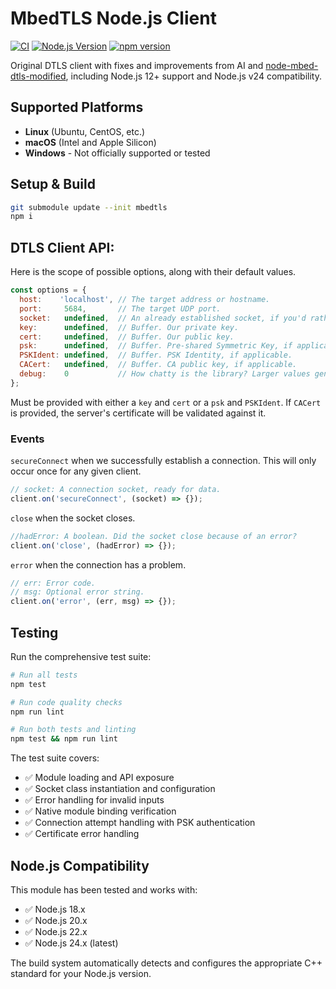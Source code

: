 # MbedTLS Node.js Client

[![CI](https://github.com/matasarei/node-mbedtls-client/workflows/CI/badge.svg)](https://github.com/matasarei/node-mbedtls-client/actions/workflows/ci.yml)
[![Node.js Version](https://img.shields.io/node/v/node-mbedtls-client.svg)](https://nodejs.org)
[![npm version](https://badge.fury.io/js/node-mbedtls-client.svg)](https://www.npmjs.com/package/node-mbedtls-client)

Original DTLS client with fixes and improvements from AI and [node-mbed-dtls-modified](https://www.npmjs.com/package/node-mbed-dtls-modified), 
including Node.js 12+ support and Node.js v24 compatibility.

## Supported Platforms

- **Linux** (Ubuntu, CentOS, etc.)
- **macOS** (Intel and Apple Silicon)
- **Windows** - Not officially supported or tested

## Setup & Build
```bash
git submodule update --init mbedtls
npm i
```

## DTLS Client API:

Here is the scope of possible options, along with their default values.
```javascript
const options = {
  host:    'localhost', // The target address or hostname.
  port:     5684,       // The target UDP port.
  socket:   undefined,  // An already established socket, if you'd rather spin your own.
  key:      undefined,  // Buffer. Our private key.
  cert:     undefined,  // Buffer. Our public key.
  psk:      undefined,  // Buffer. Pre-shared Symmetric Key, if applicable.
  PSKIdent: undefined,  // Buffer. PSK Identity, if applicable.
  CACert:   undefined,  // Buffer. CA public key, if applicable.
  debug:    0           // How chatty is the library? Larger values generate more log.
};
```
Must be provided with either a `key` and `cert` or a `psk` and `PSKIdent`.
If `CACert` is provided, the server's certificate will be validated against it.

### Events
`secureConnect` when we successfully establish a connection. This will only occur once for any given client.
```javascript
// socket: A connection socket, ready for data.
client.on('secureConnect', (socket) => {});
```

`close` when the socket closes.
```javascript
//hadError: A boolean. Did the socket close because of an error?
client.on('close', (hadError) => {});
```

`error` when the connection has a problem.
```javascript
// err: Error code.
// msg: Optional error string.
client.on('error', (err, msg) => {});
```

## Testing

Run the comprehensive test suite:
```bash
# Run all tests
npm test

# Run code quality checks
npm run lint

# Run both tests and linting
npm test && npm run lint
```

The test suite covers:
- ✅ Module loading and API exposure
- ✅ Socket class instantiation and configuration  
- ✅ Error handling for invalid inputs
- ✅ Native module binding verification
- ✅ Connection attempt handling with PSK authentication
- ✅ Certificate error handling

## Node.js Compatibility

This module has been tested and works with:
- ✅ Node.js 18.x
- ✅ Node.js 20.x  
- ✅ Node.js 22.x
- ✅ Node.js 24.x (latest)

The build system automatically detects and configures the appropriate C++ standard for your Node.js version.

